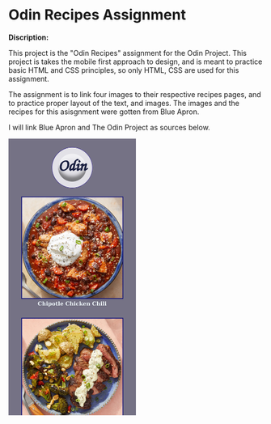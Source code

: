 
# Odin Recipes Assignment

**Discription:**

This project is the "Odin Recipes" assignment for the Odin Project. 
This project is takes the mobile first approach to design, and is meant to practice basic HTML and CSS principles, so only HTML, CSS are used for this assignment.

The assignment is to link four images to their respective recipes pages, and to practice proper layout of the text, and images. 
The images and the recipes for this asisgnment were gotten from Blue Apron.

I will link Blue Apron and The Odin Project as sources below.


<img src="./readme-file-images/read-me-mobile-first.png" width="50%" height="50%">


<!--
![Odin Recipes Homepage](./readme-file-images/read-me-homepage-one.png)
![Odin Recipes Homepage](./readme-file-images/read-me-homepage-two.png)
![Odin Recipes Homepage](./readme-file-images/read-me-homepage-recipe-page.png)

![Odin Recipes Homepage](./readme-file-images/read-me-mobile-first-two.png)
![Odin Recipes Homepage](./readme-file-images/read-me-mobile-first-recipe-page.png)

-->